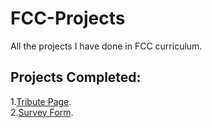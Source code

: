 # FCC-Projects
All the projects I have done in FCC curriculum.
## Projects Completed:
1.[Tribute Page](/Tribute-Page/readme.md).  
2.[Survey Form](/Survey-Form/readme.md). 
